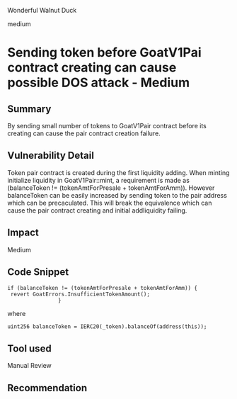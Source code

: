 Wonderful Walnut Duck

medium

# Sending token before GoatV1Pai contract creating can cause possible DOS attack - Medium

## Summary
By sending small number of tokens to GoatV1Pair contract before its creating can cause the pair contract creation failure.
## Vulnerability Detail
Token pair contract is created during the first liquidity adding. When minting initialize liquidity  in GoatV1Pair::mint, a requirement is made as (balanceToken != (tokenAmtForPresale + tokenAmtForAmm)). However balanceToken  can be easily increased by sending token to the pair address which can be precaculated. This will break the equivalence which can cause the pair contract creating and initial addliquidity failing.
## Impact
Medium
## Code Snippet
```
if (balanceToken != (tokenAmtForPresale + tokenAmtForAmm)) {
 revert GoatErrors.InsufficientTokenAmount();
                }
```
where 
```
uint256 balanceToken = IERC20(_token).balanceOf(address(this));
```
## Tool used

Manual Review

## Recommendation
